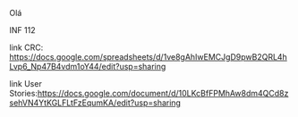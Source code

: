 Olá

INF 112

link CRC: https://docs.google.com/spreadsheets/d/1ve8gAhIwEMCJgD9pwB2QRL4hLvp6_Np47B4vdm1oY44/edit?usp=sharing

link User Stories:https://docs.google.com/document/d/10LKcBfFPMhAw8dm4QCd8zsehVN4YtKGLFLtFzEqumKA/edit?usp=sharing
